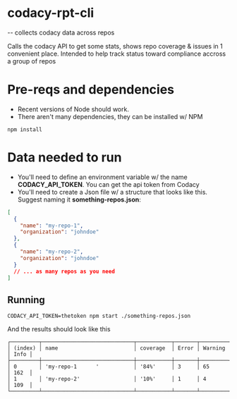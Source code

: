# codacy-rpt-cli
--
collects codacy data across repos


Calls the codacy API to get some stats, shows repo coverage & issues in 1 convenient place. Intended to help 
track status toward compliance accross a group of repos

# Pre-reqs and dependencies
- Recent versions of Node should work. 
- There aren't many dependencies, they can be installed w/ NPM
```shell
npm install
```
# Data needed to run
- You'll need to define an environment variable w/ the name **CODACY_API_TOKEN**. You can get the api token from Codacy
- You'll need to create a Json file w/ a structure that looks like this. Suggest naming it **something-repos.json**:
```json
[
  {
    "name": "my-repo-1",
    "organization": "johndoe"
  },
  {
    "name": "my-repo-2",
    "organization": "johndoe"
  }
  // ... as many repos as you need
]
```

## Running
```shell
CODACY_API_TOKEN=thetoken npm start ./something-repos.json
```
And the results should look like this
```shell
┌─────────┬─────────────────────────────┬───────────┬───────┬─────────┬──────┐
│ (index) │ name                        │ coverage  │ Error │ Warning │ Info │
├─────────┼─────────────────────────────┼───────────┼───────┼─────────┼──────┤
│ 0       │ 'my-repo-1      '           │ '84%'     │ 3     │ 65      │ 162  │
│ 1       │ 'my-repo-2'                 │ '10%'     │ 1     │ 4       │ 109  │
└─────────┴─────────────────────────────┴───────────┴───────┴─────────┴──────┘
```
